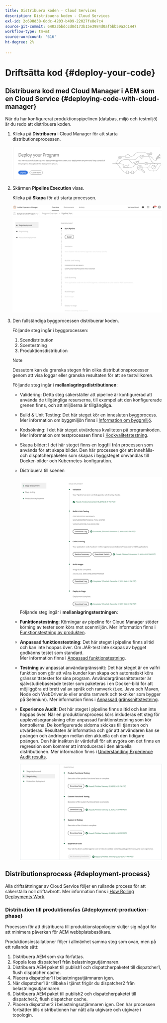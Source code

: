 ```yaml
---
title: Distribuera koden - Cloud Services
description: Distribuera koden - Cloud Services
exl-id: 2c698d38-6ddc-4203-b499-22027fe8e7c4
source-git-commit: 64023bbdccd8d173b15e3984d0af5bb59a2c1447
workflow-type: tm+mt
source-wordcount: '616'
ht-degree: 2%

---
```


# Driftsätta kod {#deploy-your-code}

## Distribuera kod med Cloud Manager i AEM som en Cloud Service {#deploying-code-with-cloud-manager}

När du har konfigurerat produktionspipelinen (databas, miljö och testmiljö) är du redo att distribuera koden.

1. Klicka på **Distribuera** i Cloud Manager för att starta distributionsprocessen.

   ![](assets/deploy-code1.png)


1. Skärmen **Pipeline Execution** visas.

   Klicka på **Skapa** för att starta processen.

   ![](assets/deploy-code2.png)

1. Den fullständiga byggprocessen distribuerar koden.

   Följande steg ingår i byggprocessen:

   1. Scendistribution
   1. Scentestning
   1. Produktionsdistribution

   >[!NOTE]
   >
   >Dessutom kan du granska stegen från olika distributionsprocesser genom att visa loggar eller granska resultaten för att se testvillkoren.

   Följande steg ingår i **mellanlagringsdistributionen**:

   * Validering: Detta steg säkerställer att pipeline är konfigurerad att använda de tillgängliga resurserna, till exempel att den konfigurerade grenen finns, och att miljöerna är tillgängliga.
   * Build &amp; Unit Testing: Det här steget kör en innesluten byggprocess. Mer information om byggmiljön finns i [Information om byggmiljö](/help/onboarding/getting-access-to-aem-in-cloud/build-environment-details.md).
   * Kodsökning: I det här steget utvärderas kvaliteten på programkoden. Mer information om testprocessen finns i [Kodkvalitetstestning](/help/implementing/cloud-manager/code-quality-testing.md).
   * Skapa bilder: I det här steget finns en loggfil från processen som används för att skapa bilder. Den här processen gör att innehålls- och dispatcherpaketen som skapas i byggsteget omvandlas till Docker-bilder och Kubernetes-konfiguration.
   * Distribuera till scenen

      ![](assets/stage-deployment.png)
   Följande steg ingår i **mellanlagringstestningen**:

   * **Funktionstestning**: Körningar av pipeline för Cloud Manager stöder körning av tester som körs mot scenmiljön.
Mer information finns i [Funktionstestning av produkten](/help/implementing/cloud-manager/functional-testing.md#product-functional-testing).

   * **Anpassad funktionstestning**: Det här steget i pipeline finns alltid och kan inte hoppas över. Om JAR-test inte skapas av bygget godkänns testet som standard.\
      Mer information finns i [Anpassad funktionstestning](/help/implementing/cloud-manager/functional-testing.md#custom-functional-testing).

   * **Testning** av anpassat användargränssnitt: Det här steget är en valfri funktion som gör att våra kunder kan skapa och automatiskt köra gränssnittstester för sina program. Användargränssnittstester är självstudiebaserade tester som paketeras i en Docker-bild för att möjliggöra ett brett val av språk och ramverk (t.ex. Java och Maven, Node och WebDriver.io eller andra ramverk och tekniker som bygger på Selenium).
Mer information finns i [Anpassad gränssnittstestning](https://experienceleague.adobe.com/docs/experience-manager-cloud-service/implementing/using-cloud-manager/test-results/functional-testing.html?lang=en#custom-ui-testing).


   * **Experience Audit**: Det här steget i pipeline finns alltid och kan inte hoppas över. När en produktionsprocess körs inkluderas ett steg för upplevelsegranskning efter anpassad funktionstestning som kör kontrollerna. De konfigurerade sidorna skickas till tjänsten och utvärderas. Resultaten är informativa och gör att användaren kan se poängen och ändringen mellan den aktuella och den tidigare poängen. Den här insikten är värdefull för att avgöra om det finns en regression som kommer att introduceras i den aktuella distributionen.
Mer information finns i [Understanding Experience Audit results](/help/implementing/cloud-manager/experience-audit-testing.md).

      ![](assets/stage-testing.png)





## Distributionsprocess {#deployment-process}

Alla driftsättningar av Cloud Service följer en rullande process för att säkerställa noll driftavbrott. Mer information finns i [How Rolling Deployments Work](https://experienceleague.adobe.com/docs/experience-manager-cloud-service/implementing/deploying/overview.html#how-rolling-deployments-work).

### Distribution till produktionsfas {#deployment-production-phase}

Processen för att distribuera till produktionstopologier skiljer sig något för att minimera påverkan för AEM webbplatsbesökare.

Produktionsinstallationer följer i allmänhet samma steg som ovan, men på ett rullande sätt:

1. Distribuera AEM som ska författas.
1. Koppla loss dispatcher1 från belastningsutjämnaren.
1. Distribuera AEM paket till publish1 och dispatcherpaketet till dispatcher1, flush dispatcher cache.
1. Placera dispatcher1 i belastningsutjämnaren igen.
1. När dispatcher1 är tillbaka i tjänst frigör du dispatcher2 från belastningsutjämnaren.
1. Distribuera AEM paket till publish2 och dispatcherpaketet till dispatcher2, flush dispatcher cache.
1. Placera dispatcher2 i belastningsutjämnaren igen.
Den här processen fortsätter tills distributionen har nått alla utgivare och utgivare i topologin.
